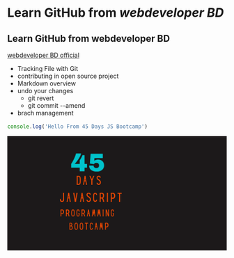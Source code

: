 # Learn GitHub from _webdeveloper BD_

## Learn GitHub from **webdeveloper BD**

[webdeveloper BD official](https://webdeveloperbd.net)

- Tracking File with Git
- contributing in open source project
- Markdown overview
- undo your changes
  - git revert
  - git commit --amend
- brach management

```javascript
console.log('Hello From 45 Days JS Bootcamp')
```

![webdeveloper BD official](45DaysJSbootcamp_profile_pic.png)
